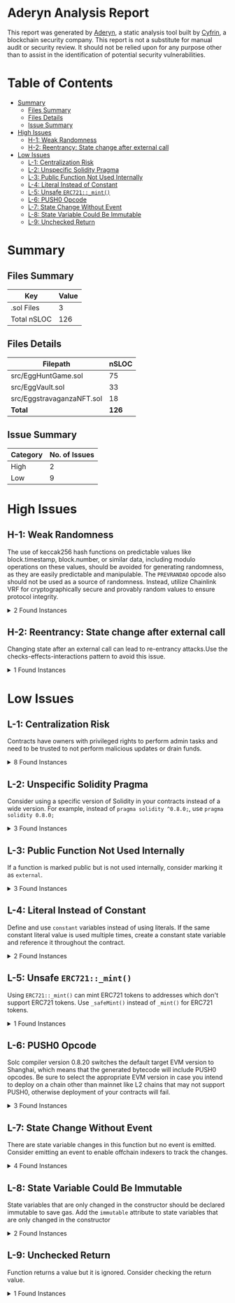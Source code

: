 # Aderyn Analysis Report

This report was generated by [Aderyn](https://github.com/Cyfrin/aderyn), a static analysis tool built by [Cyfrin](https://cyfrin.io), a blockchain security company. This report is not a substitute for manual audit or security review. It should not be relied upon for any purpose other than to assist in the identification of potential security vulnerabilities.
# Table of Contents

- [Summary](#summary)
  - [Files Summary](#files-summary)
  - [Files Details](#files-details)
  - [Issue Summary](#issue-summary)
- [High Issues](#high-issues)
  - [H-1: Weak Randomness](#h-1-weak-randomness)
  - [H-2: Reentrancy: State change after external call](#h-2-reentrancy-state-change-after-external-call)
- [Low Issues](#low-issues)
  - [L-1: Centralization Risk](#l-1-centralization-risk)
  - [L-2: Unspecific Solidity Pragma](#l-2-unspecific-solidity-pragma)
  - [L-3: Public Function Not Used Internally](#l-3-public-function-not-used-internally)
  - [L-4: Literal Instead of Constant](#l-4-literal-instead-of-constant)
  - [L-5: Unsafe `ERC721::_mint()`](#l-5-unsafe-erc721mint)
  - [L-6: PUSH0 Opcode](#l-6-push0-opcode)
  - [L-7: State Change Without Event](#l-7-state-change-without-event)
  - [L-8: State Variable Could Be Immutable](#l-8-state-variable-could-be-immutable)
  - [L-9: Unchecked Return](#l-9-unchecked-return)


# Summary

## Files Summary

| Key | Value |
| --- | --- |
| .sol Files | 3 |
| Total nSLOC | 126 |


## Files Details

| Filepath | nSLOC |
| --- | --- |
| src/EggHuntGame.sol | 75 |
| src/EggVault.sol | 33 |
| src/EggstravaganzaNFT.sol | 18 |
| **Total** | **126** |


## Issue Summary

| Category | No. of Issues |
| --- | --- |
| High | 2 |
| Low | 9 |


# High Issues

## H-1: Weak Randomness

The use of keccak256 hash functions on predictable values like block.timestamp, block.number, or similar data, including modulo operations on these values, should be avoided for generating randomness, as they are easily predictable and manipulable. The `PREVRANDAO` opcode also should not be used as a source of randomness. Instead, utilize Chainlink VRF for cryptographically secure and provably random values to ensure protocol integrity.

<details><summary>2 Found Instances</summary>


- Found in src/EggHuntGame.sol [Line: 72](src/EggHuntGame.sol#L72)

	```solidity
	            uint256(keccak256(abi.encodePacked(block.timestamp, block.prevrandao, msg.sender, eggCounter))) % 100;
	```

</details>



## H-2: Reentrancy: State change after external call

Changing state after an external call can lead to re-entrancy attacks.Use the checks-effects-interactions pattern to avoid this issue.

<details><summary>1 Found Instances</summary>


- Found in src/EggVault.sol [Line: 30](src/EggVault.sol#L30)

	State is changed at: `storedEggs[tokenId] = true`, `eggDepositors[tokenId] = depositor`
	```solidity
	        require(eggNFT.ownerOf(tokenId) == address(this), "NFT not transferred to vault");
	```

</details>



# Low Issues

## L-1: Centralization Risk

Contracts have owners with privileged rights to perform admin tasks and need to be trusted to not perform malicious updates or drain funds.

<details><summary>8 Found Instances</summary>


- Found in src/EggHuntGame.sol [Line: 8](src/EggHuntGame.sol#L8)

	```solidity
	contract EggHuntGame is Ownable {
	```

- Found in src/EggHuntGame.sol [Line: 41](src/EggHuntGame.sol#L41)

	```solidity
	    function startGame(uint256 duration) external onlyOwner {
	```

- Found in src/EggHuntGame.sol [Line: 51](src/EggHuntGame.sol#L51)

	```solidity
	    function endGame() external onlyOwner {
	```

- Found in src/EggHuntGame.sol [Line: 58](src/EggHuntGame.sol#L58)

	```solidity
	    function setEggFindThreshold(uint256 newThreshold) external onlyOwner {
	```

- Found in src/EggVault.sol [Line: 7](src/EggVault.sol#L7)

	```solidity
	contract EggVault is Ownable {
	```

- Found in src/EggVault.sol [Line: 22](src/EggVault.sol#L22)

	```solidity
	    function setEggNFT(address _eggNFTAddress) external onlyOwner {
	```

- Found in src/EggstravaganzaNFT.sol [Line: 7](src/EggstravaganzaNFT.sol#L7)

	```solidity
	contract EggstravaganzaNFT is ERC721, Ownable {
	```

- Found in src/EggstravaganzaNFT.sol [Line: 18](src/EggstravaganzaNFT.sol#L18)

	```solidity
	    function setGameContract(address _gameContract) external onlyOwner {
	```

</details>



## L-2: Unspecific Solidity Pragma

Consider using a specific version of Solidity in your contracts instead of a wide version. For example, instead of `pragma solidity ^0.8.0;`, use `pragma solidity 0.8.0;`

<details><summary>3 Found Instances</summary>


- Found in src/EggHuntGame.sol [Line: 2](src/EggHuntGame.sol#L2)

	```solidity
	pragma solidity ^0.8.23;
	```

- Found in src/EggVault.sol [Line: 2](src/EggVault.sol#L2)

	```solidity
	pragma solidity ^0.8.23;
	```

- Found in src/EggstravaganzaNFT.sol [Line: 2](src/EggstravaganzaNFT.sol#L2)

	```solidity
	pragma solidity ^0.8.23;
	```

</details>



## L-3: Public Function Not Used Internally

If a function is marked public but is not used internally, consider marking it as `external`.

<details><summary>3 Found Instances</summary>


- Found in src/EggVault.sol [Line: 29](src/EggVault.sol#L29)

	```solidity
	    function depositEgg(uint256 tokenId, address depositor) public {
	```

- Found in src/EggVault.sol [Line: 38](src/EggVault.sol#L38)

	```solidity
	    function withdrawEgg(uint256 tokenId) public {
	```

- Found in src/EggVault.sol [Line: 50](src/EggVault.sol#L50)

	```solidity
	    function isEggDeposited(uint256 tokenId) public view returns (bool) {
	```

</details>



## L-4: Literal Instead of Constant

Define and use `constant` variables instead of using literals. If the same constant literal value is used multiple times, create a constant state variable and reference it throughout the contract.

<details><summary>2 Found Instances</summary>


- Found in src/EggHuntGame.sol [Line: 59](src/EggHuntGame.sol#L59)

	```solidity
	        require(newThreshold <= 100, "Threshold must be <= 100");
	```

- Found in src/EggHuntGame.sol [Line: 72](src/EggHuntGame.sol#L72)

	```solidity
	            uint256(keccak256(abi.encodePacked(block.timestamp, block.prevrandao, msg.sender, eggCounter))) % 100;
	```

</details>



## L-5: Unsafe `ERC721::_mint()`

Using `ERC721::_mint()` can mint ERC721 tokens to addresses which don't support ERC721 tokens. Use `_safeMint()` instead of `_mint()` for ERC721 tokens.

<details><summary>1 Found Instances</summary>


- Found in src/EggstravaganzaNFT.sol [Line: 27](src/EggstravaganzaNFT.sol#L27)

	```solidity
	        _mint(to, tokenId);
	```

</details>



## L-6: PUSH0 Opcode

Solc compiler version 0.8.20 switches the default target EVM version to Shanghai, which means that the generated bytecode will include PUSH0 opcodes. Be sure to select the appropriate EVM version in case you intend to deploy on a chain other than mainnet like L2 chains that may not support PUSH0, otherwise deployment of your contracts will fail.

<details><summary>3 Found Instances</summary>


- Found in src/EggHuntGame.sol [Line: 2](src/EggHuntGame.sol#L2)

	```solidity
	pragma solidity ^0.8.23;
	```

- Found in src/EggVault.sol [Line: 2](src/EggVault.sol#L2)

	```solidity
	pragma solidity ^0.8.23;
	```

- Found in src/EggstravaganzaNFT.sol [Line: 2](src/EggstravaganzaNFT.sol#L2)

	```solidity
	pragma solidity ^0.8.23;
	```

</details>



## L-7: State Change Without Event

There are state variable changes in this function but no event is emitted. Consider emitting an event to enable offchain indexers to track the changes.

<details><summary>4 Found Instances</summary>


- Found in src/EggHuntGame.sol [Line: 58](src/EggHuntGame.sol#L58)

	```solidity
	    function setEggFindThreshold(uint256 newThreshold) external onlyOwner {
	```

- Found in src/EggVault.sol [Line: 22](src/EggVault.sol#L22)

	```solidity
	    function setEggNFT(address _eggNFTAddress) external onlyOwner {
	```

- Found in src/EggstravaganzaNFT.sol [Line: 18](src/EggstravaganzaNFT.sol#L18)

	```solidity
	    function setGameContract(address _gameContract) external onlyOwner {
	```

- Found in src/EggstravaganzaNFT.sol [Line: 25](src/EggstravaganzaNFT.sol#L25)

	```solidity
	    function mintEgg(address to, uint256 tokenId) external returns (bool) {
	```

</details>



## L-8: State Variable Could Be Immutable

State variables that are only changed in the constructor should be declared immutable to save gas. Add the `immutable` attribute to state variables that are only changed in the constructor

<details><summary>2 Found Instances</summary>


- Found in src/EggHuntGame.sol [Line: 17](src/EggHuntGame.sol#L17)

	```solidity
	    EggstravaganzaNFT public eggNFT;
	```

- Found in src/EggHuntGame.sol [Line: 18](src/EggHuntGame.sol#L18)

	```solidity
	    EggVault public eggVault;
	```

</details>



## L-9: Unchecked Return

Function returns a value but it is ignored. Consider checking the return value.

<details><summary>1 Found Instances</summary>


- Found in src/EggHuntGame.sol [Line: 77](src/EggHuntGame.sol#L77)

	```solidity
	            eggNFT.mintEgg(msg.sender, eggCounter);
	```

</details>



